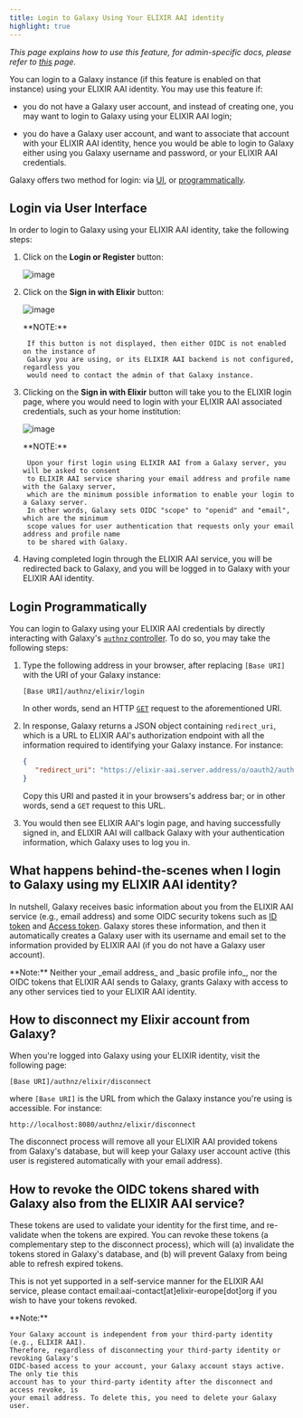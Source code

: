 ```yaml
---
title: Login to Galaxy Using Your ELIXIR AAI identity
highlight: true
---
```


_This page explains how to use this feature, for admin-specific docs, please refer to [this](/authnz/config/oidc/idps/elixir-aai/) page._

You can login to a Galaxy instance (if this feature is enabled on that instance) using your ELIXIR AAI identity.
You may use this feature if:

- you do not have a Galaxy user account, and instead of creating one, you may want to login to Galaxy
using your ELIXIR AAI login;

- you do have a Galaxy user account, and want to associate that account with your ELIXIR AAI identity,
hence you would be able to login to Galaxy either using you Galaxy username and password, or
your ELIXIR AAI credentials.

Galaxy offers two method for login: via [UI](#login-via-user-interface), or [programmatically](#login-programmatically).


## Login via User Interface

In order to login to Galaxy using your ELIXIR AAI identity, take the following steps:

1. Click on the **Login or Register** button:

    ![image](/authnz/use/oidc/idps/elixir-aai/01.png)

2. Click on the **Sign in with Elixir** button:

    ![image](/authnz/use/oidc/idps/elixir-aai/02.png)

    <div class="alert alert-info" role="alert">
        **NOTE:**

        If this button is not displayed, then either OIDC is not enabled on the instance of 
	    Galaxy you are using, or its ELIXIR AAI backend is not configured, regardless you 
	    would need to contact the admin of that Galaxy instance.
    </div>

3. Clicking on the **Sign in with Elixir** button will take you to the ELIXIR login page,
where you would need to login with your ELIXIR AAI associated credentials, such as your home institution:

    ![image](/authnz/use/oidc/idps/elixir-aai/03.png)

    <div class="alert alert-info" role="alert">
        **NOTE:**

        Upon your first login using ELIXIR AAI from a Galaxy server, you will be asked to consent 
	    to ELIXIR AAI service sharing your email address and profile name with the Galaxy server, 
	    which are the minimum possible information to enable your login to a Galaxy server. 
	    In other words, Galaxy sets OIDC "scope" to "openid" and "email", which are the minimum 
	    scope values for user authentication that requests only your email address and profile name
	    to be shared with Galaxy.
    </div>


4. Having completed login through the ELIXIR AAI service, you  will be redirected back to
Galaxy, and you will be logged in to Galaxy with your ELIXIR AAI identity.

## Login Programmatically

You can login to Galaxy using your ELIXIR AAI credentials by directly interacting with Galaxy's
[`authnz` controller](https://github.com/galaxyproject/galaxy/blob/eba0eb6f0865679c09e9896c410957bc6cb2927a/lib/galaxy/webapps/galaxy/controllers/authnz.py#L17).
To do so, you may take the following steps:

1. Type the following address in your browser, after replacing `[Base URI]` with the URI of your Galaxy instance:

    ```
    [Base URI]/authnz/elixir/login
    ```

    In other words, send an HTTP [`GET`](https://www.w3.org/Protocols/rfc2616/rfc2616-sec9.html#sec9.3) request to the
    aforementioned URI.

2. In response, Galaxy returns a JSON object containing `redirect_uri`, which is a URL to ELIXIR AAI's
authorization endpoint with all the information required to identifying your Galaxy instance. For instance:

    ```json
    {
       "redirect_uri": "https://elixir-aai.server.address/o/oauth2/auth?nonce= ... &state= ... &redirect_uri=http://localhost:8080/authnz/elixir/callback&prompt=consent&response_type=code&client_id= ... .elixir-aai.server.address&scope=openid+email&access_type=offline",
    }
    ```

    Copy this URI and pasted it in your browsers's address bar; or in other words, send a `GET` request to this URL.

3. You would then see ELIXIR AAI's login page, and having successfully signed in, and ELIXIR AAI will callback Galaxy with
your authentication information, which Galaxy uses to log you in.  



## What happens behind-the-scenes when I login to Galaxy using my ELIXIR AAI identity?

In nutshell, Galaxy receives basic information about you from the ELIXIR AAI service (e.g., email
address) and some OIDC security tokens such as [ID token](http://openid.net/specs/openid-connect-core-1_0.html#IDToken)
and [Access token](https://www.oauth.com/oauth2-servers/access-tokens/). Galaxy stores these
information, and then it automatically creates a Galaxy user with its username and email set to
the information provided by ELIXIR AAI (if you do not have a Galaxy user account).


<div class="alert alert-info" role="alert">
    **Note:**
    Neither your _email address_ and _basic profile info_, nor the OIDC tokens that ELIXIR AAI
    sends to Galaxy, grants Galaxy with access to any other services tied to your ELIXIR AAI
    identity.
</div>


## How to disconnect my Elixir account from Galaxy?

When you're logged into Galaxy using your ELIXIR identity, visit the following page:

```
[Base URI]/authnz/elixir/disconnect
```

where `[Base URI]` is the URL from which the Galaxy instance you're using is accessible. For instance:

```
http://localhost:8080/authnz/elixir/disconnect
```

The disconnect process will remove all your ELIXIR AAI provided tokens from Galaxy's database, but
will keep your Galaxy user account active (this user is registered automatically with your email address).


## How to revoke the OIDC tokens shared with Galaxy also from the ELIXIR AAI service?

These tokens are used to validate your identity for the first time, and re-validate when the
tokens are expired. You can revoke these tokens (a complementary step to
the disconnect process), which will (a) invalidate the tokens stored in Galaxy's database,
and (b) will prevent Galaxy from being able to refresh expired tokens.

This is not yet supported in a self-service manner for the ELIXIR AAI service,
please contact email:aai-contact[at]elixir-europe[dot]org if you wish to have your tokens revoked.


<div class="alert alert-info" role="alert">
    **Note:**

    Your Galaxy account is independent from your third-party identity (e.g., ELIXIR AAI). 
    Therefore, regardless of disconnecting your third-party identity or revoking Galaxy's 
    OIDC-based access to your account, your Galaxy account stays active. The only tie this 
    account has to your third-party identity after the disconnect and access revoke, is
    your email address. To delete this, you need to delete your Galaxy user.
</div>

